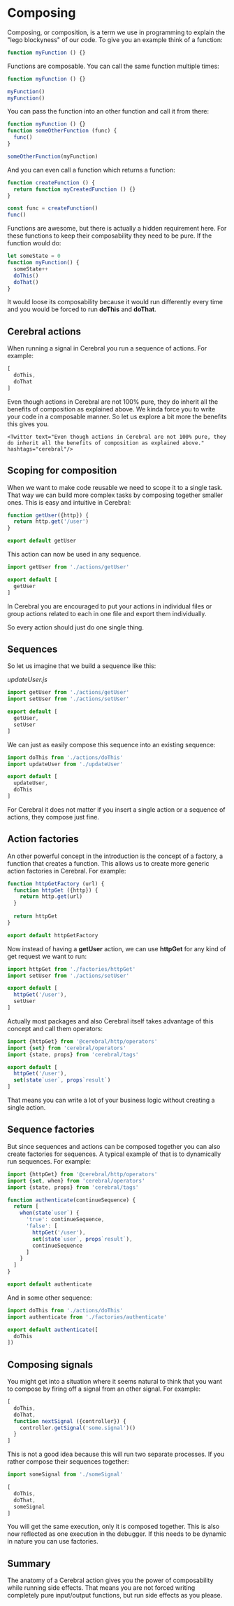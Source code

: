 # Composing

Composing, or composition, is a term we use in programming to explain the "lego blockyness" of our code. To give you an example think of a function:

```js
function myFunction () {}
```

Functions are composable. You can call the same function multiple times:

```js
function myFunction () {}

myFunction()
myFunction()
```

You can pass the function into an other function and call it from there:

```js
function myFunction () {}
function someOtherFunction (func) {
  func()
}

someOtherFunction(myFunction)
```

And you can even call a function which returns a function:

```js
function createFunction () {
  return function myCreatedFunction () {}
}

const func = createFunction()
func()
```

Functions are awesome, but there is actually a hidden requirement here. For these functions to keep their composability they need to be pure. If the function would do:

```js
let someState = 0
function myFunction() {
  someState++
  doThis()
  doThat()
}
```

It would loose its composability because it would run differently every time and you would be forced to run **doThis** and **doThat**.

## Cerebral actions

When running a signal in Cerebral you run a sequence of actions. For example:

```js
[
  doThis,
  doThat
]
```

Even though actions in Cerebral are not 100% pure, they do inherit all the benefits of composition as explained above. We kinda force you to write your code in a composable manner. So let us explore a bit more the benefits this gives you.

```marksy
<Twitter text="Even though actions in Cerebral are not 100% pure, they do inherit all the benefits of composition as explained above." hashtags="cerebral"/>
```

## Scoping for composition
When we want to make code reusable we need to scope it to a single task. That way we can build more complex tasks by composing together smaller ones. This is easy and intuitive in Cerebral:

```js
function getUser({http}) {
  return http.get('/user')
}

export default getUser
```

This action can now be used in any sequence.

```js
import getUser from './actions/getUser'

export default [
  getUser
]
```

In Cerebral you are encouraged to put your actions in individual files or group actions related to each in one file and export them individually.

So every action should just do one single thing.

## Sequences

So let us imagine that we build a sequence like this:

*updateUser.js*
```js
import getUser from './actions/getUser'
import setUser from './actions/setUser'

export default [
  getUser,
  setUser
]
```

We can just as easily compose this sequence into an existing sequence:

```js
import doThis from './actions/doThis'
import updateUser from './updateUser'

export default [
  updateUser,
  doThis
]
```

For Cerebral it does not matter if you insert a single action or a sequence of actions, they compose just fine.

## Action factories
An other powerful concept in the introduction is the concept of a factory, a function that creates a function. This allows us to create more generic action factories in Cerebral. For example:

```js
function httpGetFactory (url) {
  function httpGet ({http}) {
    return http.get(url)
  }
  
  return httpGet
}

export default httpGetFactory
```

Now instead of having a **getUser** action, we can use **httpGet** for any kind of get request we want to run:

```js
import httpGet from './factories/httpGet'
import setUser from './actions/setUser'

export default [
  httpGet('/user'),
  setUser
]
```

Actually most packages and also Cerebral itself takes advantage of this concept and call them operators:

```js
import {httpGet} from '@cerebral/http/operators'
import {set} from 'cerebral/operators'
import {state, props} from 'cerebral/tags'

export default [
  httpGet('/user'),
  set(state`user`, props`result`)
]
```

That means you can write a lot of your business logic without creating a single action.

## Sequence factories
But since sequences and actions can be composed together you can also create factories for sequences. A typical example of that is to dynamically run sequences. For example:

```js
import {httpGet} from '@cerebral/http/operators'
import {set, when} from 'cerebral/operators'
import {state, props} from 'cerebral/tags'

function authenticate(continueSequence) {
  return [
    when(state`user`) {
      'true': continueSequence,
      'false': [
        httpGet('/user'),
        set(state`user`, props`result`),
        continueSequence
      ]
    }
  ]
}

export default authenticate
```

And in some other sequence:

```js
import doThis from './actions/doThis'
import authenticate from './factories/authenticate'

export default authenticate([
  doThis
])
```

## Composing signals

You might get into a situation where it seems natural to think that you want to compose by firing off a signal from an other signal. For example:

```js
[
  doThis,
  doThat,
  function nextSignal ({controller}) {
    controller.getSignal('some.signal')()
  }
]
```

This is not a good idea because this will run two separate processes. If you rather compose their sequences together:

```js
import someSignal from './someSignal'

[
  doThis,
  doThat,
  someSignal
]
```

You will get the same execution, only it is composed together. This is also now reflected as one execution in the debugger. If this needs to be dynamic in nature you can use factories.

## Summary

The anatomy of a Cerebral action gives you the power of composability while running side effects. That means you are not forced writing completely pure input/output functions, but run side effects as you please.
